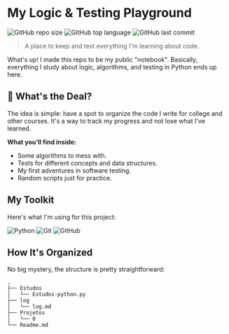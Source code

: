 # My Logic & Testing Playground

![GitHub repo size](https://img-shields.io/github/repo-size/Setpmus/Logic-Testing-Studies?style=for-the-badge)
![GitHub top language](https://img.shields.io/github/languages/top/Setpmus/Logic-Testing-Studies?style=for-the-badge)
![GitHub last commit](https://img.shields.io/github/last-commit/Setpmus/Logic-Testing-Studies?style=for-the-badge)

> A place to keep and test everything I'm learning about code.

What's up! I made this repo to be my public "notebook". Basically, everything I study about logic, algorithms, and testing in Python ends up here.

## 🎯 What's the Deal?

The idea is simple: have a spot to organize the code I write for college and other courses. It's a way to track my progress and not lose what I've learned.

**What you'll find inside:**
* Some algorithms to mess with.
* Tests for different concepts and data structures.
* My first adventures in software testing.
* Random scripts just for practice.

## My Toolkit

Here's what I'm using for this project:

![Python](https://img.shields.io/badge/python-3670A0?style=for-the-badge&logo=python&logoColor=ffdd54)
![Git](https://img.shields.io/badge/git-%23F05033.svg?style=for-the-badge&logo=git&logoColor=white)
![GitHub](https://img.shields.io/badge/github-%23121011.svg?style=for-the-badge&logo=github&logoColor=white)

## How It's Organized

No big mystery, the structure is pretty straightforward:

```text
.
├── Estudos
│   └── Estudos-python.py
├── log
│   └── log.md
├── Projetos
│   └── 0
└── Readme.md
```